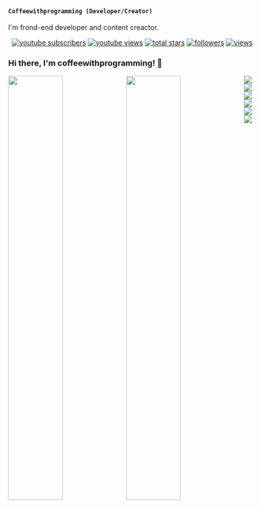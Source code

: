 **`Coffeewithprogramming (Developer/Creator)`**
<br/>
<br/>
I'm frond-end developer and content creactor.
<br/>

<!-- Social badges section -->
<!-- Badges with custom icons - https://github.com/DenverCoder1/custom-icon-badges -->
<!-- View counter - https://github.com/DenverCoder1/Simple-View-Counter -->
<p align="center">
  <a href="https://www.youtube.com/c/DevProTips?sub_confirmation=1">
    <img alt="youtube subscribers" title="Subscribe to my YouTube channel" src="https://freshidea.com/jonah/app/youtube-stats-badges/subscribers-badge.php"/></a>
  <a href="https://www.youtube.com/c/DevProTips">
    <img alt="youtube views" title="YouTube views" src="https://freshidea.com/jonah/app/youtube-stats-badges/view-count-badge.php"/></a> 
  <a href="https://github.com/coffeewithprogramming?tab=repositories&sort=stargazers">
    <img alt="total stars" title="Total stars on GitHub" src="https://custom-icon-badges.demolab.com/github/stars/coffeewithprogramming?color=55960c&style=for-the-badge&labelColor=488207&logo=star"/></a>
  <a href="https://github.com/coffeewithprogramming?tab=followers">
    <img alt="followers" title="Follow me on Github" src="https://custom-icon-badges.demolab.com/github/followers/coffeewithprogramming?color=236ad3&labelColor=1155ba&style=for-the-badge&logo=person-add&label=Follow&logoColor=white"/></a>
  <a href="https://github.com/coffeewithprogramming /Simple-View-Counter">
    <img alt="views" title="GitHub profile views" src="https://freshidea.com/jonah/app/DenverCoder1-profile-views"/></a>
</p>

### Hi there, I'm coffeewithprogramming! 👋

<img align = "left" width = "47%" src="https://github-readme-stats.vercel.app/api?username=coffeewithprogramming&show_icons=true&theme=dark#gh-dark-mode-only
" />

<img align = "left" width = "47%" src = "https://github-readme-stats.vercel.app/api/top-langs/?username=coffeewithprogramming&layout=compact" />


<img align = "left" src = "https://img.shields.io/badge/html5-%23E34F26.svg?style=for-the-badge&logo=html5&logoColor=white" />
<img align = "left" src = "https://img.shields.io/badge/css3-%231572B6.svg?style=for-the-badge&logo=css3&logoColor=white" />
<img src = "https://img.shields.io/badge/javascript-%23323330.svg?style=for-the-badge&logo=javascript&logoColor=%23F7DF1E" />
<img align = "left" src = "https://img.shields.io/badge/react-%2320232a.svg?style=for-the-badge&logo=react&logoColor=%2361DAFB" />
<img align = "left" src = "https://img.shields.io/badge/figma-%23F24E1E.svg?style=for-the-badge&logo=figma&logoColor=white" />
<img src = "https://img.shields.io/badge/c++-%2300599C.svg?style=for-the-badge&logo=c%2B%2B&logoColor=white" />

